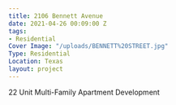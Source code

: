 ```yaml
---
title: 2106 Bennett Avenue
date: 2021-04-26 00:09:00 Z
tags:
- Residential
Cover Image: "/uploads/BENNETT%20STREET.jpg"
Type: Residential
Location: Texas
layout: project
---
```


22 Unit Multi-Family Apartment Development

